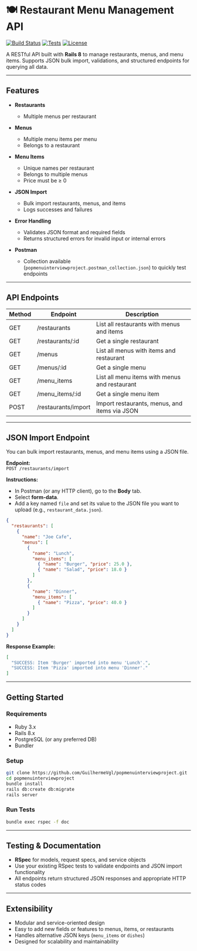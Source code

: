 # 🍽 Restaurant Menu Management API

[![Build Status](https://img.shields.io/badge/build-passing-brightgreen)](https://github.com/your-repo)
[![Tests](https://img.shields.io/badge/tests-rspec-blue)](https://github.com/your-repo)
[![License](https://img.shields.io/badge/license-MIT-lightgrey)](LICENSE)

A RESTful API built with **Rails 8** to manage restaurants, menus, and menu items. Supports JSON bulk import, validations, and structured endpoints for querying all data.

---

## **Features**

* **Restaurants**

  * Multiple menus per restaurant
* **Menus**

  * Multiple menu items per menu
  * Belongs to a restaurant
* **Menu Items**

  * Unique names per restaurant
  * Belongs to multiple menus
  * Price must be ≥ 0
* **JSON Import**

  * Bulk import restaurants, menus, and items
  * Logs successes and failures
* **Error Handling**

  * Validates JSON format and required fields
  * Returns structured errors for invalid input or internal errors
 
* **Postman**
  * Collection available (`popmenuinterviewproject.postman_collection.json`) to quickly test endpoints

---

## **API Endpoints**

| Method | Endpoint           | Description                                   |
| ------ | ------------------ | --------------------------------------------- |
| GET    | /restaurants       | List all restaurants with menus and items     |
| GET    | /restaurants/\:id  | Get a single restaurant                       |
| GET    | /menus             | List all menus with items and restaurant      |
| GET    | /menus/\:id        | Get a single menu                             |
| GET    | /menu\_items       | List all menu items with menus and restaurant |
| GET    | /menu\_items/\:id  | Get a single menu item                        |
| POST   | /restaurants/import| Import restaurants, menus, and items via JSON |

---

## **JSON Import Endpoint**

You can bulk import restaurants, menus, and menu items using a JSON file.

**Endpoint:**  
`POST /restaurants/import`

**Instructions:**

* In Postman (or any HTTP client), go to the **Body** tab.
* Select **form-data**.
* Add a key named `file` and set its value to the JSON file you want to upload (e.g., `restaurant_data.json`).

```json
{
  "restaurants": [
    {
      "name": "Joe Cafe",
      "menus": [
        {
          "name": "Lunch",
          "menu_items": [
            { "name": "Burger", "price": 25.0 },
            { "name": "Salad", "price": 18.0 }
          ]
        },
        {
          "name": "Dinner",
          "menu_items": [
            { "name": "Pizza", "price": 40.0 }
          ]
        }
      ]
    }
  ]
}
```

**Response Example:**

```json
[
  "SUCCESS: Item 'Burger' imported into menu 'Lunch'.",
  "SUCCESS: Item 'Pizza' imported into menu 'Dinner'."
]
```

---

## **Getting Started**

### **Requirements**

* Ruby 3.x
* Rails 8.x
* PostgreSQL (or any preferred DB)
* Bundler

### **Setup**

```bash
git clone https://github.com/GuilhermeVgl/popmenuinterviewproject.git
cd popmenuinterviewproject
bundle install
rails db:create db:migrate
rails server
```

### **Run Tests**

```bash
bundle exec rspec -f doc
```

---

## **Testing & Documentation**

* **RSpec** for models, request specs, and service objects
* Use your existing RSpec tests to validate endpoints and JSON import functionality
* All endpoints return structured JSON responses and appropriate HTTP status codes

---

## **Extensibility**

* Modular and service-oriented design
* Easy to add new fields or features to menus, items, or restaurants
* Handles alternative JSON keys (`menu_items` or `dishes`)
* Designed for scalability and maintainability
